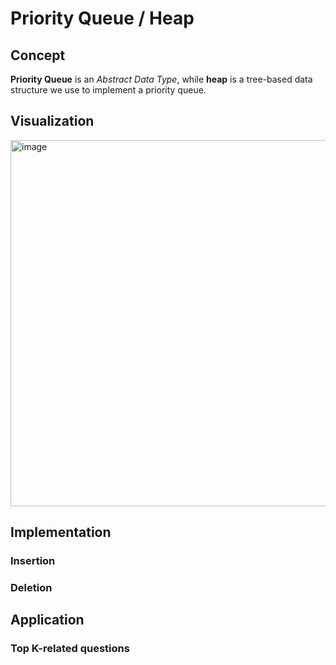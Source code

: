 # Priority Queue / Heap

## Concept
**Priority Queue** is an *Abstract Data Type*, while **heap** is a tree-based data structure we use to implement a priority queue.


## Visualization
<img width="586" alt="image" src="https://github.com/cool4zbl/doodle/assets/4531922/40ab9311-8971-4a93-a667-540492937e01">


## Implementation

### Insertion

### Deletion


## Application

### Top K-related questions
